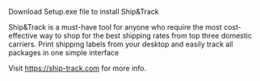 Download Setup.exe file to install Ship&Track

Ship&Track is a must-have tool for anyone who require the most cost-effective way to shop for the best shipping rates from top three domestic carriers.
Print shipping labels from your desktop and easily track all packages in one simple interface

Visit https://ship-track.com for more info.
